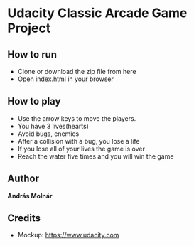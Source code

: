 
# Udacity Classic Arcade Game Project

## How to run

* Clone or download the zip file from here
* Open index.html in your browser

## How to play

* Use the arrow keys to move the players.
* You have 3 lives(hearts)
* Avoid bugs, enemies
* After a collision with a bug, you lose a life
* If you lose all of your lives the game is over
* Reach the water five times and you will win the game

## Author

**András Molnár**

## Credits

* Mockup: https://www.udacity.com